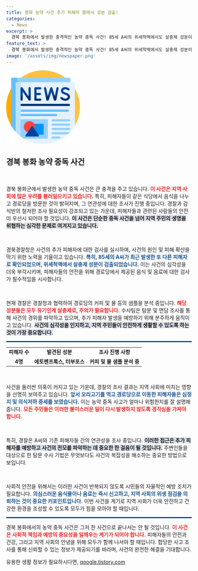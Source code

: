 ```yaml
---
title: 봉화 농약 사건 추가 피해자 몸에서 성분 검출!
categories:
  - News
excerpt: >
  경북 봉화에서 발생한 충격적인 농약 중독 사건! 85세 A씨의 위세척액에서도 살충제 성분이 검출되며 추가 피해 우려가 커지고 있습니다. 경로당에서 나눈 커피가 여전히 의혹을 증폭시키고 있는 가운데, 경찰은 자세한 조사에 나서고 있습니다. 경과가 주목됩니다!
feature_text: >
  경북 봉화에서 발생한 충격적인 농약 중독 사건! 85세 A씨의 위세척액에서도 살충제 성분이 검출되며 추가 피해 우려가 커지고 있습니다. 경로당에서 나눈 커피가 여전히 의혹을 증폭시키고 있는 가운데, 경찰은 자세한 조사에 나서고 있습니다. 경과가 주목됩니다!
image: '/assets/img/newspaper.png'
---
```


<p><img src="/assets/img/newspaper.png" alt="kimp 속보" /></p>

<h2 data-ke-size="size26">경북 봉화 농약 중독 사건</h2>

<p data-ke-size="size16">&nbsp;</p>

<p>경북 봉화군에서 발생한 농약 중독 사건은 큰 충격을 주고 있습니다. <b><span style="color: #ee2323;">이 사건은 지역 사회에 많은 우려를 불러일으키고 있습니다.</span></b> 특히, 피해자들이 같은 식당에서 음식을 나누고 경로당을 방문한 것이 밝혀지며, 그 연관성에 대한 조사가 진행 중입니다. 경찰과 감식반의 철저한 조사 필요성이 강조되고 있는 가운데, 피해자들과 관련된 사람들의 안전이 우선시 되어야 할 것입니다. <b><span style="background-color: #21538527;">이 사건은 단순한 중독 사건을 넘어 지역 주민의 생명을 위협하는 심각한 문제로 여겨지고 있습니다.</span></b></p>

<p data-ke-size="size16">&nbsp;</p>

<p>경북경찰청은 사건의 추가 피해자에 대한 검사를 실시하며, 사건의 원인 및 피해 확산을 막기 위한 노력을 기울이고 있습니다. <b><span style="color: #1a5490;">특히, 85세의 A씨가 최근 발생한 또 다른 피해자로 확인되었으며, 위세척액에서 살충제 성분이 검출되었습니다.</span></b> 이는 사건의 심각성을 더욱 부각시키며, 피해자들의 안전을 위해 경로당에서 제공된 음식 및 음료에 대한 검사가 필수적임을 시사합니다.</p>

<p data-ke-size="size16">&nbsp;</p>

<p>현재 경찰은 경찰청과 협력하여 경로당의 커피 및 물 등의 샘플을 분석 중입니다. <b><span style="color: #ee2323;">해당 성분들은 모두 유기인계 살충제로, 주의가 필요합니다.</span></b> 수사팀은 탐문 및 면담 조사를 통해 사건의 경위를 파악하고 있으며, 추가 피해자 발생을 예방하기 위해 분주하게 움직이고 있습니다. <b><span style="background-color: #21538527;">사건의 심각성을 인지하고, 지역 주민들이 안전하게 생활할 수 있도록 하는 것이 가장 중요합니다.</span></b></p>

<hr style="border: 1px solid #1a5490;"/>

<table style="width:100%;">
  <tr>
    <td style="text-align: center; height: 17px;"><b>피해자 수</b></td>
    <td style="text-align: center; height: 17px;"><b>발견된 성분</b></td>
    <td style="text-align: center; height: 17px;"><b>조사 진행 사항</b></td>
  </tr>
  <tr>
    <td style="text-align: center; height: 17px;"><b>4명</b></td>
    <td style="text-align: center; height: 17px;"><b>에토펜프록스, 터부포스</b></td>
    <td style="text-align: center; height: 17px;"><b>커피 및 물 샘플 분석 중</b></td>
  </tr>
</table>

<p data-ke-size="size16">&nbsp;</p>

<p>사건을 둘러싼 의혹이 커지고 있는 가운데, 경찰의 조사 결과는 지역 사회에 미치는 영향을 선명히 보여주고 있습니다. <b><span style="color: #1a5490;">앞서 오리고기를 먹고 경로당으로 이동한 피해자들은 심정지 및 의식저하 증세를 보였습니다.</span></b> 이는 농약 중독 사고가 얼마나 위험한지를 잘 설명해 줍니다. <b><span style="color: #ee2323;">모든 주민들은 이러한 불미스러운 일이 다시 발생하지 않도록 경각심을 가져야 합니다.</span></b></p>

<p data-ke-size="size16">&nbsp;</p>

<p>특히, 경찰은 A씨와 기존 피해자들 간의 연관성을 조사 중입니다. <b><span style="background-color: #21538527;">이러한 접근은 추가 피해자를 예방하고 사건의 전모를 파악하는 데 중요한 한 걸음이 될 것입니다.</span></b> 주변인들을 대상으로 한 탐문 수사 기법은 무엇보다도 사건의 복잡성을 해소하는 중요한 방법으로 보입니다.</p>

<p data-ke-size="size16">&nbsp;</p>

<p>사회적 안전을 위해서는 이러한 사건이 반복되지 않도록 시민들의 자율적인 예방 조치가 필요합니다. <b><span style="color: #1a5490;">의심스러운 음식물이나 음료는 즉시 신고하고, 지역 사회의 위생 점검을 의뢰하는 것이 중요한 키포인트입니다.</span></b> 이번 사건을 계기로 지역 사회가 더욱 안전하고 건강한 환경을 조성할 수 있도록 모두가 힘을 모아야 할 때입니다.</p>

<hr style="border: 1px solid #1a5490;"/>

<p>경북 봉화에서의 농약 중독 사건은 그저 한 사건으로 끝나서는 안 될 것입니다. <b><span style="color: #ee2323;">이 사건은 사회적 책임과 예방의 중요성을 일깨우는 계기가 되어야 합니다.</span></b> 피해자들의 안전과 건강, 그리고 지역 사회의 안녕을 위해 모두가 함께 나서야 할 때입니다. 합당한 사고 조사를 통해 신뢰할 수 있는 정보가 제공되기를 바라며, 사건의 완전한 해결을 기대합니다.</p>
유용한 생활 정보가 필요하시다면, <a href="https://qoogle.tistory.com" rel="dofollow">qoogle.tistory.com</a>


